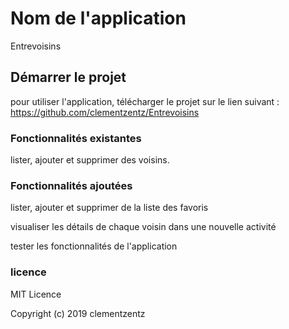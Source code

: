# Nom de l'application

Entrevoisins

## Démarrer le projet

pour utiliser l'application, télécharger le projet sur le lien suivant : https://github.com/clementzentz/Entrevoisins

### Fonctionnalités existantes

lister, ajouter et supprimer des voisins.

### Fonctionnalités ajoutées

lister, ajouter et supprimer de la liste des favoris

visualiser les détails de chaque voisin dans une nouvelle activité

tester les fonctionnalités de l'application

### licence

MIT Licence

Copyright (c) 2019 clementzentz

